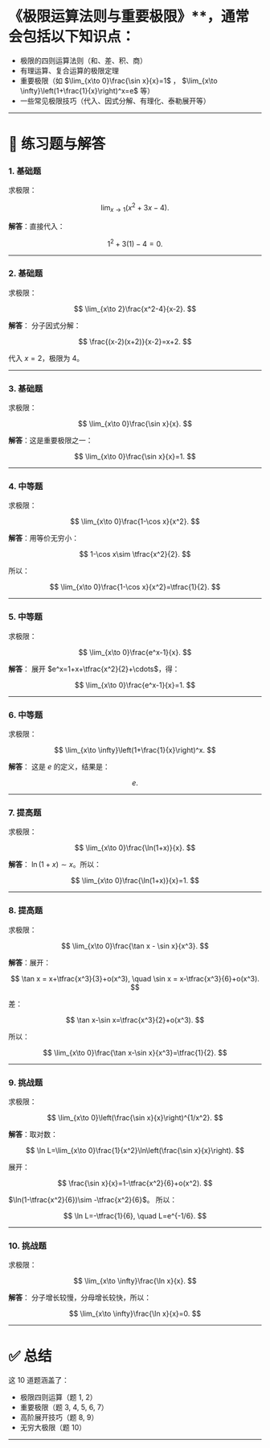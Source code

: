 # 《极限运算法则与重要极限》**，通常会包括以下知识点：

* 极限的四则运算法则（和、差、积、商）
* 有理运算、复合运算的极限定理
* 重要极限（如 $\lim_{x\to 0}\frac{\sin x}{x}=1$ ， $\lim_{x\to \infty}\left(1+\frac{1}{x}\right)^x=e$ 等）
* 一些常见极限技巧（代入、因式分解、有理化、泰勒展开等）

---

# 📘 练习题与解答

### 1. 基础题

求极限：

$$
\lim_{x\to 1}(x^2+3x-4).
$$

**解答**：直接代入：

$$
1^2+3(1)-4=0.
$$

---

### 2. 基础题

求极限：

$$
\lim_{x\to 2}\frac{x^2-4}{x-2}.
$$

**解答**：
分子因式分解：

$$
\frac{(x-2)(x+2)}{x-2}=x+2.
$$

代入 $x=2$，极限为 4。

---

### 3. 基础题

求极限：

$$
\lim_{x\to 0}\frac{\sin x}{x}.
$$

**解答**：这是重要极限之一：

$$
\lim_{x\to 0}\frac{\sin x}{x}=1.
$$

---

### 4. 中等题

求极限：

$$
\lim_{x\to 0}\frac{1-\cos x}{x^2}.
$$

**解答**：用等价无穷小：

$$
1-\cos x\sim \tfrac{x^2}{2}.
$$

所以：

$$
\lim_{x\to 0}\frac{1-\cos x}{x^2}=\tfrac{1}{2}.
$$

---

### 5. 中等题

求极限：

$$
\lim_{x\to 0}\frac{e^x-1}{x}.
$$

**解答**：
展开 $e^x=1+x+\tfrac{x^2}{2}+\cdots$，得：

$$
\lim_{x\to 0}\frac{e^x-1}{x}=1.
$$

---

### 6. 中等题

求极限：

$$
\lim_{x\to \infty}\left(1+\frac{1}{x}\right)^x.
$$

**解答**：
这是 $e$ 的定义，结果是：

$$
e.
$$

---

### 7. 提高题

求极限：

$$
\lim_{x\to 0}\frac{\ln(1+x)}{x}.
$$

**解答**：
$\ln(1+x)\sim x$。所以：

$$
\lim_{x\to 0}\frac{\ln(1+x)}{x}=1.
$$

---

### 8. 提高题

求极限：

$$
\lim_{x\to 0}\frac{\tan x - \sin x}{x^3}.
$$

**解答**：展开：

$$
\tan x = x+\tfrac{x^3}{3}+o(x^3), \quad \sin x = x-\tfrac{x^3}{6}+o(x^3).
$$

差：

$$
\tan x-\sin x=\tfrac{x^3}{2}+o(x^3).
$$

所以：

$$
\lim_{x\to 0}\frac{\tan x-\sin x}{x^3}=\tfrac{1}{2}.
$$

---

### 9. 挑战题

求极限：

$$
\lim_{x\to 0}\left(\frac{\sin x}{x}\right)^{1/x^2}.
$$

**解答**：取对数：

$$
\ln L=\lim_{x\to 0}\frac{1}{x^2}\ln\left(\frac{\sin x}{x}\right).
$$

展开：

$$
\frac{\sin x}{x}=1-\tfrac{x^2}{6}+o(x^2).
$$

$\ln(1-\tfrac{x^2}{6})\sim -\tfrac{x^2}{6}$。
所以：

$$
\ln L=-\tfrac{1}{6}, \quad L=e^{-1/6}.
$$

---

### 10. 挑战题

求极限：

$$
\lim_{x\to \infty}\frac{\ln x}{x}.
$$

**解答**：
分子增长较慢，分母增长较快，所以：

$$
\lim_{x\to \infty}\frac{\ln x}{x}=0.
$$

---

# ✅ 总结

这 10 道题涵盖了：

* 极限四则运算（题 1, 2）
* 重要极限（题 3, 4, 5, 6, 7）
* 高阶展开技巧（题 8, 9）
* 无穷大极限（题 10）

---
